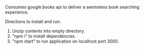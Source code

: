 Consumes google books api to deliver a seemsless book searching experience.

Directions to install and run:

1. Unzip contents into empty directory.
2. "npm i" to install dependencies.
3. "npm start" to run application on localhost port 3000.